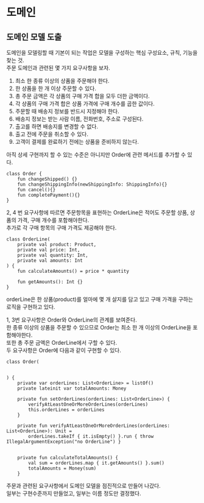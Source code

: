 # 도메인
## 도메인 모델 도출
도메인을 모델링할 때 기본이 되는 작업은 모델을 구성하는 핵심 구성요소, 규칙, 기능을 찾는 것.  
주문 도메인과 관련된 몇 가지 요구사항을 보자.  
1. 최소 한 종류 이상의 상품을 주문해야 한다.
2. 한 상품을 한 개 이상 주문할 수 있다.
3. 총 주문 금액은 각 상품의 구매 가격 합을 모두 더한 금액이다.
4. 각 상품의 구매 가격 합은 상품 가격에 구매 개수를 곱한 값이다.
5. 주문할 때 배송지 정보를 반드시 지정해야 한다.
6. 배송지 정보는 받는 사람 이름, 전화번호, 주소로 구성된다.
7. 출고를 하면 배송지를 변경할 수 없다.
8. 출고 전에 주문을 취소할 수 있다.
9. 고객이 결제를 완료하기 전에는 상품을 준비하지 않는다.

아직 상세 구현까지 할 수 있는 수준은 아니지만 Order에 관련 메서드를 추가할 수 있다.  
```
class Order {
    fun changeShipped() {}
    fun changeShippingInfo(newShippingInfo: ShippingInfo){}
    fun cancel(){}
    fun completePayment(){}
}
```

2, 4 번 요구사항에 따르면 주문항목을 표현하는 OrderLine은 적어도 주문할 상품, 상품의 가격, 구매 개수를 포함해야한다.  
추가로 각 구매 항목의 구매 가격도 제공해야 한다.  

```
class OrderLine(
    private val product: Product,
    private val price: Int,
    private val quantity: Int,
    private val amounts: Int
) {
    fun calculateAmounts() = price * quantity
    
    fun getAmounts(): Int {}
}
```
orderLine은 한 상품(product)를 얼마에 몇 개 살지를 담고 있고 구매 가격을 구하는 로직을 구현하고 있다.  

1, 3번 요구사항은 Order와 OrderLine의 관계를 보여준다.  
한 종류 이상의 상품을 주문할 수 있으므로 Order는 최소 한 개 이상의 OrderLine을 포함해야한다.  
또한 총 주문 금액은 OrderLine에서 구할 수 있다.  
두 요구사항은 Order에 다음과 같이 구현할 수 있다.  
```
class Order(


) {
    private var orderLines: List<OrderLine> = listOf()
    private lateinit var totalAmounts: Money

    private fun setOrderLines(orderLines: List<OrderLine>) {
        verifyAtLeastOneOrMoreOrderLines(orderLines)
        this.orderLines = orderLines
    }

    private fun verifyAtLeastOneOrMoreOrderLines(orderLines: List<OrderLine>): Unit =
        orderLines.takeIf { it.isEmpty() }.run { throw IllegalArgumentException("no OrderLine") }


    private fun calculateTotalAmounts() {
        val sum = orderLines.map { it.getAmounts() }.sum()
        totalAmounts = Money(sum)
    }
```

주문과 관련된 요구사항에서 도메인 모델을 점진적으로 만들어 나갔다.  
일부는 구현수준까지 만들었고, 일부는 이름 정도만 결정했다.  


